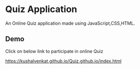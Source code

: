 
# Quiz Application

An Online Quiz application made using JavaScript,CSS,HTML.


##  Demo
Click on below link to participate in online Quiz

https://kushalvenkat.github.io/Quiz.github.io/index.html
